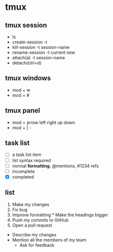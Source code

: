# tmux 
## tmux session
  - ls
  - create-session -t 
  - kill-session -t session-name
  - rename-session -t current new
  - attach(a) -t session-name
  - detach(ctrl+d) 
  
## tmux windows
  - mod + w
  - mod + #


## tmux panel 
  - mod + arrow left right up down 
  - mod + | - 



## task list
- [ ] a task list item
- [ ] list syntax required
- [ ] normal **formatting**, @mentions, #1234 refs
- [ ] incomplete
- [x] completed

## list
1. Make my changes
  1. Fix bug
  2. Improve formatting
    * Make the headings bigger
2. Push my commits to GitHub
3. Open a pull request
  * Describe my changes
  * Mention all the members of my team
    * Ask for feedback
